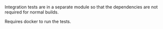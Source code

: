 Integration tests are in a separate module so that the dependencies are not required for normal builds.

Requires docker to run the tests.
